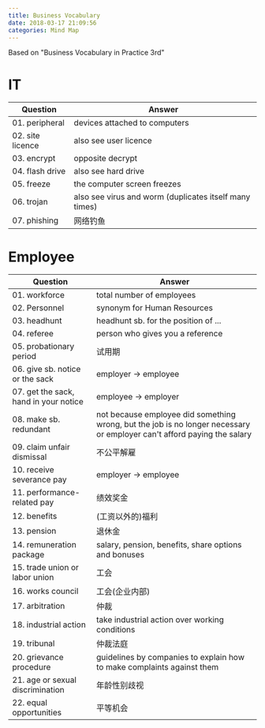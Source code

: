 ```yaml
---
title: Business Vocabulary
date: 2018-03-17 21:09:56
categories: Mind Map
---
```


Based on "Business Vocabulary in Practice 3rd"

<!-- more -->

# IT

Question | Answer
--- | ---
01. peripheral | devices attached to computers
02. site licence | also see user licence
03. encrypt | opposite decrypt
04. flash drive | also see hard drive
05. freeze | the computer screen freezes
06. trojan | also see virus and worm (duplicates itself many times)
07. phishing | 网络钓鱼

# Employee

Question | Answer
--- | ---
01. workforce | total number of employees
02. Personnel | synonym for Human Resources
03. headhunt | headhunt sb. for the position of ...
04. referee | person who gives you a reference
05. probationary period | 试用期
06. give sb. notice or the sack | employer -> employee
07. get the sack, hand in your notice | employee -> employer
08. make sb. redundant | not because employee did something wrong, but the job is no longer necessary or employer can't afford paying the salary
09. claim unfair dismissal | 不公平解雇
10. receive severance pay | employer -> employee
11. performance-related pay | 绩效奖金
12. benefits | (工资以外的)福利
13. pension | 退休金
14. remuneration package | salary, pension, benefits, share options and bonuses
15. trade union or labor union | 工会
16. works council | 工会(企业内部) 
17. arbitration | 仲裁
18. industrial action | take industrial action over working conditions
19. tribunal | 仲裁法庭
20. grievance procedure | guidelines by companies to explain how to make complaints against them
21. age or sexual discrimination | 年龄性别歧视
22. equal opportunities | 平等机会
